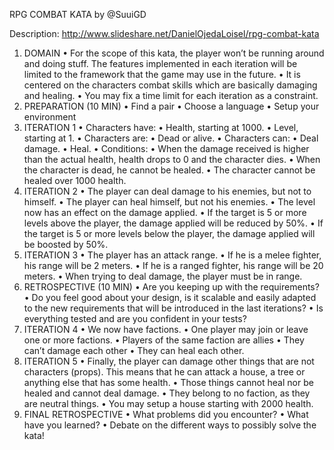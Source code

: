 RPG COMBAT KATA
by @SuuiGD

Description: http://www.slideshare.net/DanielOjedaLoisel/rpg-combat-kata

1. DOMAIN • For the scope of this kata, the player won’t be running around and doing stuff. The features implemented in each iteration will be limited to the framework that the game may use in the future. • It is centered on the characters combat skills which are basically damaging and healing. • You may fix a time limit for each iteration as a constraint.
2. PREPARATION (10 MIN) • Find a pair • Choose a language • Setup your environment
3. ITERATION 1 • Characters have: • Health, starting at 1000. • Level, starting at 1. • Characters are: • Dead or alive. • Characters can: • Deal damage. • Heal. • Conditions: • When the damage received is higher than the actual health, health drops to 0 and the character dies. • When the character is dead, he cannot be healed. • The character cannot be healed over 1000 health.
4. ITERATION 2 • The player can deal damage to his enemies, but not to himself. • The player can heal himself, but not his enemies. • The level now has an effect on the damage applied. • If the target is 5 or more levels above the player, the damage applied will be reduced by 50%. • If the target is 5 or more levels below the player, the damage applied will be boosted by 50%.
5. ITERATION 3 • The player has an attack range. • If he is a melee fighter, his range will be 2 meters. • If he is a ranged fighter, his range will be 20 meters. • When trying to deal damage, the player must be in range.
6. RETROSPECTIVE (10 MIN) • Are you keeping up with the requirements? • Do you feel good about your design, is it scalable and easily adapted to the new requirements that will be introduced in the last iterations? • Is everything tested and are you confident in your tests?
7. ITERATION 4 • We now have factions. • One player may join or leave one or more factions. • Players of the same faction are allies • They can’t damage each other • They can heal each other.
8. ITERATION 5 • Finally, the player can damage other things that are not characters (props). This means that he can attack a house, a tree or anything else that has some health. • Those things cannot heal nor be healed and cannot deal damage. • They belong to no faction, as they are neutral things. • You may setup a house starting with 2000 health.
9. FINAL RETROSPECTIVE • What problems did you encounter? • What have you learned? • Debate on the different ways to possibly solve the kata!

